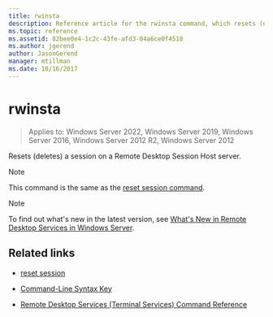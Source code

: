 ```yaml
---
title: rwinsta
description: Reference article for the rwinsta command, which resets (deletes) a session on a Remote Desktop Session Host server.
ms.topic: reference
ms.assetid: 82bee0e4-1c2c-43fe-afd3-04a6ce0f4518
ms.author: jgerend
author: JasonGerend
manager: mtillman
ms.date: 10/16/2017
---
```


# rwinsta

>Applies to: Windows Server 2022, Windows Server 2019, Windows Server 2016, Windows Server 2012 R2, Windows Server 2012

Resets (deletes) a session on a Remote Desktop Session Host server.

> [!NOTE]
> This command is the same as the [reset session command](reset-session.md).

> [!NOTE]
> To find out what's new in the latest version, see [What's New in Remote Desktop Services in Windows Server](/previous-versions/windows/it-pro/windows-server-2012-r2-and-2012/dn283323(v=ws.11)).

## Related links

- [reset session](reset-session.md)

- [Command-Line Syntax Key](command-line-syntax-key.md)

- [Remote Desktop Services (Terminal Services) Command Reference](remote-desktop-services-terminal-services-command-reference.md)
